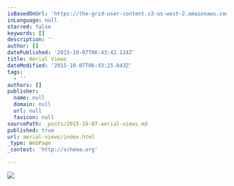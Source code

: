 ```yaml
---
isBasedOnUrl: 'https://the-grid-user-content.s3-us-west-2.amazonaws.com/68848ab9-451b-4e2f-9888-2ff44c94beaa.jpg'
inLanguage: null
starred: false
keywords: []
description: ''
author: []
datePublished: '2015-10-07T06:43:42.124Z'
title: Aerial Views
dateModified: '2015-10-07T06:43:25.043Z'
tags:
  - ''
authors: []
publisher:
  name: null
  domain: null
  url: null
  favicon: null
sourcePath: _posts/2015-10-07-aerial-views.md
published: true
url: aerial-views/index.html
_type: WebPage
_context: 'http://schema.org'

---
```

![](https://the-grid-user-content.s3-us-west-2.amazonaws.com/68848ab9-451b-4e2f-9888-2ff44c94beaa.jpg)